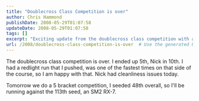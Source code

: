```yaml
---
title: "Doublecross Class Competition is over"
author: Chris Hammond
publishDate: 2008-05-29T01:07:58
updateDate: 2008-05-29T01:07:58
tags: []
excerpt: "Exciting update from the doublecross class competition with a 5th place finish. Tomorrow brings a 5 bracket competition with a match against the 113th seed."
url: /2008/doublecross-class-competition-is-over  # Use the generated URL with year
---
```

<p>The doublecross class competition is over.&#160;I ended up 5th, Nick in 10th. I had a redlight run that I pushed, was one of the fastest times on that side of the course, so I am happy with that. Nick had cleanliness issues today.</p> <p>Tomorrow we do a 5 bracket competition, I seeded 48th overall, so I'll be running against the 113th seed, an SM2 RX-7.</p>

